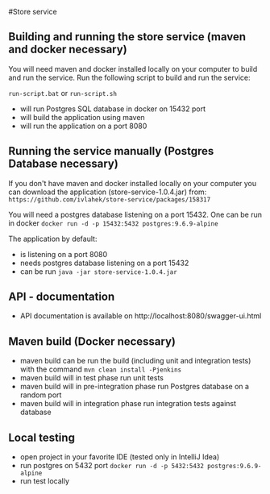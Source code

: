 #Store service
## Building and running the store service (maven and docker necessary)
You will need maven and docker installed locally on your computer to build and run the service.
Run the following script to build and run the service:

`run-script.bat` or `run-script.sh`
- will run Postgres SQL database in docker on 15432 port 
- will build the application using maven
- will run the application on a port 8080

## Running the service manually (Postgres Database necessary)
If you don't have maven and docker installed locally on your computer you can download the application (store-service-1.0.4.jar) from:
`https://github.com/ivlahek/store-service/packages/158317`

You will need a postgres database listening on a port 15432. 
One can be run in docker `docker run -d -p 15432:5432 postgres:9.6.9-alpine`

The application by default:
- is listening on a port 8080
- needs postgres database listening on a port 15432
- can be run `java -jar store-service-1.0.4.jar`

## API - documentation
- API documentation is available on http://localhost:8080/swagger-ui.html

## Maven build (Docker necessary)
- maven build can be run the build (including unit and integration tests) with the command `mvn clean install -Pjenkins`
- maven build will in test phase run unit tests
- maven build will in pre-integration phase run Postgres database on a random port
- maven build will in integration phase run integration tests against database

## Local testing
- open project in your favorite IDE (tested only in IntelliJ Idea)
- run postgres on 5432 port `docker run -d -p 5432:5432 postgres:9.6.9-alpine`
- run test locally
